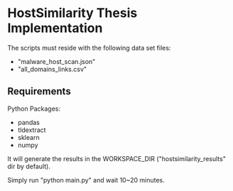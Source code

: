 # HostSimilarity Thesis Implementation

The scripts must reside with the following data set files:

* "malware\_host\_scan.json"
* "all\_domains\_links.csv"

## Requirements

Python Packages:

* pandas
* tldextract
* sklearn
* numpy

It will generate the results in the WORKSPACE\_DIR ("hostsimilarity\_results" dir by default).

Simply run "python main.py" and wait 10\~20 minutes.